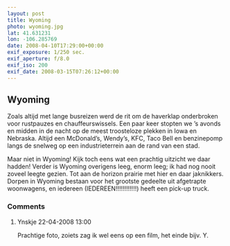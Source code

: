 ```yaml
---
layout: post
title: Wyoming
photo: wyoming.jpg
lat: 41.631231
lon: -106.285769
date: 2008-04-10T17:29:00+00:00
exif_exposure: 1/250 sec.
exif_aperture: f/8.0
exif_iso: 200
exif_date: 2008-03-15T07:26:12+00:00
---
```


## Wyoming

<p>Zoals altijd met lange busreizen werd de rit om de haverklap onderbroken voor rustpauzes en chauffeurswissels. Een paar keer stopten we ’s avonds en midden in de nacht op de meest troosteloze plekken in Iowa en Nebraska. Altijd een McDonald’s, Wendy’s, KFC, Taco Bell en benzinepomp langs de snelweg op een industrieterrein aan de rand van een stad.</p>
<p>Maar niet in Wyoming! Kijk toch eens wat een prachtig uitzicht we daar hadden! Verder is Wyoming overigens leeg, enorm leeg; ik had nog nooit zoveel leegte gezien. Tot aan de horizon prairie met hier en daar jaknikkers. Dorpen in Wyoming bestaan voor het grootste gedeelte uit afgetrapte woonwagens, en iedereen (IEDEREEN!!!!!!!!!!!!) heeft een pick-up truck.</p>

<h3>Comments</h3>
<ol id="comments">
  <li>
    <span class="name">Ynskje</span>
    <span class="date">22-04-2008 13:00</span>
    <p>Prachtige foto, zoiets zag ik wel eens op een film, het einde bijv. Y.</p>
  </li>
</ol>
